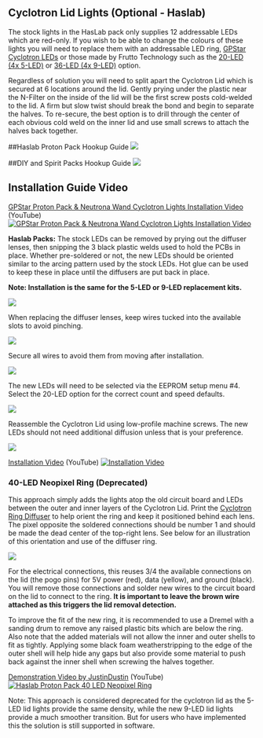 ## Cyclotron Lid Lights (Optional - Haslab)

The stock lights in the HasLab pack only supplies 12 addressable LEDs which are red-only. If you wish to be able to change the colours of these lights you will need to replace them with an addressable LED ring, [GPStar Cyclotron LEDs](https://gpstartechnologies.com/products/gpstar-cyclotron) or those made by Frutto Technology such as the [20-LED (4x 5-LED)](https://fruttotechnology.com/ols/products/cyclotron-5-leds-kit) or [36-LED (4x 9-LED)](https://fruttotechnology.com/ols/products/cyclotron-5-leds-kit-cyc-5-lds-kit1) option.

Regardless of solution you will need to split apart the Cyclotron Lid which is secured at 6 locations around the lid. Gently prying under the plastic near the N-Filter on the inside of the lid will be the first screw posts cold-welded to the lid. A firm but slow twist should break the bond and begin to separate the halves. To re-secure, the best option is to drill through the center of each obvious cold weld on the inner lid and use small screws to attach the halves back together.

##Haslab Proton Pack Hookup Guide
![](images/GPStar-Cyclotron-Hookup.jpg)

##DIY and Spirit Packs Hookup Guide
![](images/GPStar-Cyclotron-Bypass-Hookup.jpg)

## Installation Guide Video

[GPStar Proton Pack & Neutrona Wand Cyclotron Lights Installation Video](https://www.youtube.com/watch?v=A5eP50iO5qc) (YouTube)
[![GPStar Proton Pack & Neutrona Wand Cyclotron Lights Installation Video](https://img.youtube.com/vi/A5eP50iO5qc/maxresdefault.jpg)](https://www.youtube.com/watch?v=A5eP50iO5qc)

**Haslab Packs:** The stock LEDs can be removed by prying out the diffuser lenses, then snipping the 3 black plastic welds used to hold the PCBs in place. Whether pre-soldered or not, the new LEDs should be oriented similar to the arcing pattern used by the stock LEDs. Hot glue can be used to keep these in place until the diffusers are put back in place.

**Note: Installation is the same for the 5-LED or 9-LED replacement kits.**

![](images/Frutto_Cyc1.jpg)

When replacing the diffuser lenses, keep wires tucked into the available slots to avoid pinching.

![](images/Frutto_Cyc2.jpg)

Secure all wires to avoid them from moving after installation.

![](images/Frutto_Cyc3.jpg)

The new LEDs will need to be selected via the EEPROM setup menu #4. Select the 20-LED option for the correct count and speed defaults.

![](images/Frutto_Cyc4.jpg)

Reassemble the Cyclotron Lid using low-profile machine screws. The new LEDs should not need additional diffusion unless that is your preference.

![](images/Frutto_Cyc5.jpg)



[Installation Video](https://www.youtube.com/watch?v=S4SVeivRyuc) (YouTube)
[![Installation Video](https://img.youtube.com/vi/S4SVeivRyuc/maxresdefault.jpg)](https://www.youtube.com/watch?v=S4SVeivRyuc)

### 40-LED Neopixel Ring (Deprecated)

This approach simply adds the lights atop the old circuit board and LEDs between the outer and inner layers of the Cyclotron Lid. Print the [Cyclotron Ring Diffuser](stl/pack/Cyclotron_Ring_Diffuser.stl) to help orient the ring and keep it positioned behind each lens. The pixel opposite the soldered connections should be number 1 and should be made the dead center of the top-right lens. See below for an illustration of this orientation and use of the diffuser ring.

![](images/CyclotronLidRing.jpg)

For the electrical connections, this reuses 3/4 the available connections on the lid (the pogo pins) for 5V power (red), data (yellow), and ground (black). You will remove those connections and solder new wires to the circuit board on the lid to connect to the ring. **It is important to leave the brown wire attached as this triggers the lid removal detection.**

To improve the fit of the new ring, it is recommended to use a Dremel with a sanding drum to remove any raised plastic bits which are below the ring. Also note that the added materials will not allow the inner and outer shells to fit as tightly. Applying some black foam weatherstripping to the edge of the outer shell will help hide any gaps but also provide some material to push back against the inner shell when screwing the halves together.

[Demonstration Video by JustinDustin](https://www.youtube.com/watch?v=kXAhU2Zis18) (YouTube)
[![Haslab Proton Pack 40 LED Neopixel Ring](https://img.youtube.com/vi/kXAhU2Zis18/maxresdefault.jpg)](https://www.youtube.com/watch?v=kXAhU2Zis18)

Note: This approach is considered deprecated for the cyclotron lid as the 5-LED lid lights provide the same density, while the new 9-LED lid lights provide a much smoother transition. But for users who have implemented this the solution is still supported in software.